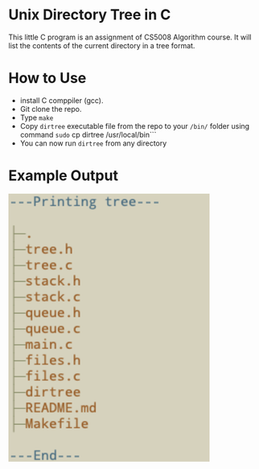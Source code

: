 # Unix Directory Tree in C

This little C program is an assignment of CS5008 Algorithm course. It will list the contents of the current directory in a tree format.

# How to Use
* install C comppiler (gcc).
* Git clone the repo.
* Type ```make```
* Copy ```dirtree``` executable file from the repo to your ```/bin/``` folder using command ```sudo``` cp dirtree /usr/local/bin```
* You can now run ```dirtree``` from any directory

# Example Output
<img src="http://github.com/xxjingxx/directory_tree/blob/main/example_output1.png" width="400"/>
